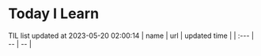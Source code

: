 # Today I Learn 
TIL list updated at 2023-05-20 02:00:14
| name | url | updated time |
| :--- | -- | -- |
